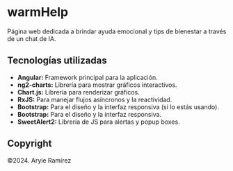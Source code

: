 # warmHelp
 
 Página web dedicada a brindar ayuda emocional y tips de bienestar a través de un chat de IA.
 
 ## Tecnologías utilizadas
 
 - **Angular:** Framework principal para la aplicación.
 - **ng2-charts:** Librería para mostrar gráficos interactivos.
 - **Chart.js:** Librería para renderizar gráficos.
 - **RxJS:** Para manejar flujos asíncronos y la reactividad.
 - **Bootstrap:** Para el diseño y la interfaz responsiva (si lo estás usando).
 - **Bootstrap:** Para el diseño y la interfaz responsiva.
 - **SweetAlert2:** Librería de JS para alertas y popup boxes.
 
 ## Copyright
 ©2024. Aryie Ramírez
